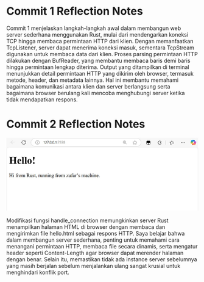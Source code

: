 # Commit 1 Reflection Notes

Commit 1 menjelaskan langkah-langkah awal dalam membangun web server sederhana menggunakan Rust, mulai dari mendengarkan koneksi TCP hingga membaca permintaan HTTP dari klien. Dengan memanfaatkan TcpListener, server dapat menerima koneksi masuk, sementara TcpStream digunakan untuk membaca data dari klien. Proses parsing permintaan HTTP dilakukan dengan BufReader, yang membantu membaca baris demi baris hingga permintaan lengkap diterima. Output yang ditampilkan di terminal menunjukkan detail permintaan HTTP yang dikirim oleh browser, termasuk metode, header, dan metadata lainnya. Hal ini membantu memahami bagaimana komunikasi antara klien dan server berlangsung serta bagaimana browser berulang kali mencoba menghubungi server ketika tidak mendapatkan respons.

# Commit 2 Reflection Notes

![Commit 2 screen capture](/assets/images/commit2.png)

Modifikasi fungsi handle_connection memungkinkan server Rust menampilkan halaman HTML di browser dengan membaca dan mengirimkan file hello.html sebagai respons HTTP. Saya belajar bahwa dalam membangun server sederhana, penting untuk memahami cara menangani permintaan HTTP, membaca file secara dinamis, serta mengatur header seperti Content-Length agar browser dapat merender halaman dengan benar. Selain itu, memastikan tidak ada instance server sebelumnya yang masih berjalan sebelum menjalankan ulang sangat krusial untuk menghindari konflik port.
